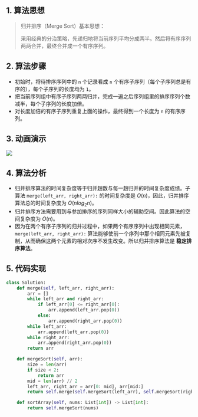## 1. 算法思想

> 归并排序（Merge Sort）基本思想：
>
> 采用经典的分治策略，先递归地将当前序列平均分成两半。然后将有序序列两两合并，最终合并成一个有序序列。

## 2. 算法步骤

- 初始时，将待排序序列中的 `n` 个记录看成 `n` 个有序子序列（每个子序列总是有序的），每个子序列的长度均为 `1`。
- 把当前序列组中有序子序列两两归并，完成一遍之后序列组里的排序序列个数减半，每个子序列的长度加倍。
- 对长度加倍的有序子序列重复上面的操作，最终得到一个长度为 `n` 的有序序列。

## 3. 动画演示

![](https://www.runoob.com/wp-content/uploads/2019/03/mergeSort.gif)

## 4. 算法分析

- 归并排序算法的时间复杂度等于归并趟数与每一趟归并的时间复杂度成绩。子算法 `merge(left_arr, right_arr):` 的时间复杂度是 $O(n)$，因此，归并排序算法总的时间复杂度为 $O(nlog_2n)$。
- 归并排序方法需要用到与参加排序的序列同样大小的辅助空间。因此算法的空间复杂度为 $O(n)$。
- 因为在两个有序子序列的归并过程中，如果两个有序序列中出现相同元素，`merge(left_arr, right_arr):` 算法能够使前一个序列中那个相同元素先被复制，从而确保这两个元素的相对次序不发生改变。所以归并排序算法是 **稳定排序算法**。

## 5. 代码实现

```Python
class Solution:
    def merge(self, left_arr, right_arr):
        arr = []
        while left_arr and right_arr:
            if left_arr[0] <= right_arr[0]:
                arr.append(left_arr.pop(0))
            else:
                arr.append(right_arr.pop(0))
        while left_arr:
            arr.append(left_arr.pop(0))
        while right_arr:
            arr.append(right_arr.pop(0))
        return arr

    def mergeSort(self, arr):
        size = len(arr)
        if size < 2:
            return arr
        mid = len(arr) // 2
        left_arr, right_arr = arr[0: mid], arr[mid:]
        return self.merge(self.mergeSort(left_arr), self.mergeSort(right_arr))

    def sortArray(self, nums: List[int]) -> List[int]:
        return self.mergeSort(nums)
```

